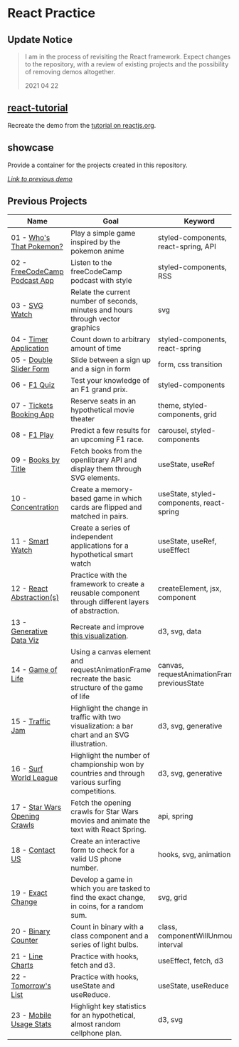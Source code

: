 # React Practice

## Update Notice

> I am in the process of revisiting the React framework. Expect changes to the repository, with a review of existing projects and the possibility of removing demos altogether.
>
> 2021 04 22

## [react-tutorial](https://codepen.io/borntofrappe/pen/jOyXoqR)

Recreate the demo from the [tutorial on reactjs.org](https://reactjs.org/tutorial/tutorial.html).

## showcase

Provide a container for the projects created in this repository.

[_Link to previous demo_](https://codepen.io/borntofrappe/full/NELLxG/)

## Previous Projects

| Name                                                                         | Goal                                                                                                | Keyword                                      |
| ---------------------------------------------------------------------------- | --------------------------------------------------------------------------------------------------- | -------------------------------------------- |
| 01 - [Who's That Pokemon?](https://codepen.io/borntofrappe/full/GwYLRw)      | Play a simple game inspired by the pokemon anime                                                    | styled-components, react-spring, API         |
| 02 - [FreeCodeCamp Podcast App](https://codepen.io/borntofrappe/full/yGbpMm) | Listen to the freeCodeCamp podcast with style                                                       | styled-components, RSS                       |
| 03 - [SVG Watch](https://codepen.io/borntofrappe/full/ebRVJd)                | Relate the current number of seconds, minutes and hours through vector graphics                     | svg                                          |
| 04 - [Timer Application](https://codepen.io/borntofrappe/full/dwVZRQ)        | Count down to arbitrary amount of time                                                              | styled-components, react-spring              |
| 05 - [Double Slider Form](https://codepen.io/borntofrappe/full/OGyJbm)       | Slide between a sign up and a sign in form                                                          | form, css transition                         |
| 06 - [F1 Quiz](https://codepen.io/borntofrappe/full/pBeMzz)                  | Test your knowledge of an F1 grand prix.                                                            | styled-components                            |
| 07 - [Tickets Booking App](https://codepen.io/borntofrappe/full/byqqKY)      | Reserve seats in an hypothetical movie theater                                                      | theme, styled-components, grid               |
| 08 - [F1 Play](https://codepen.io/borntofrappe/full/dBpVbB)                  | Predict a few results for an upcoming F1 race.                                                      | carousel, styled-components                  |
| 09 - [Books by Title](https://codepen.io/borntofrappe/full/JgWdZd)           | Fetch books from the openlibrary API and display them through SVG elements.                         | useState, useRef                             |
| 10 - [Concentration](https://codepen.io/borntofrappe/full/rNNWGMZ)           | Create a memory-based game in which cards are flipped and matched in pairs.                         | useState, styled-components, react-spring    |
| 11 - [Smart Watch](https://codepen.io/borntofrappe/full/KKKqzJa)             | Create a series of independent applications for a hypothetical smart watch                          | useState, useRef, useEffect                  |
| 12 - [React Abstraction(s)](https://codepen.io/collection/nkGRYO/)           | Practice with the framework to create a reusable component through different layers of abstraction. | createElement, jsx, component                |
| 13 - [Generative Data Viz](https://codepen.io/borntofrappe/full/qBBLNOm)     | Recreate and improve [this visualization](https://codepen.io/borntofrappe/pen/eYYQwvz).             | d3, svg, data                                |
| 14 - [Game of Life](https://codepen.io/borntofrappe/full/xxbKgMQ)            | Using a canvas element and requestAnimationFrame recreate the basic structure of the game of life   | canvas, requestAnimationFrame, previousState |
| 15 - [Traffic Jam](https://codepen.io/borntofrappe/full/OJPpgOq)             | Highlight the change in traffic with two visualization: a bar chart and an SVG illustration.        | d3, svg, generative                          |
| 16 - [Surf World League](https://codepen.io/borntofrappe/full/MWYmKjm)       | Highlight the number of championship won by countries and through various surfing competitions.     | d3, svg, generative                          |
| 17 - [Star Wars Opening Crawls](https://4p7l5.codesandbox.io/)               | Fetch the opening crawls for Star Wars movies and animate the text with React Spring.               | api, spring                                  |
| 18 - [Contact US](https://codepen.io/borntofrappe/pen/PowJQew)               | Create an interactive form to check for a valid US phone number.                                    | hooks, svg, animation                        |
| 19 - [Exact Change](https://codepen.io/borntofrappe/pen/LYEmybp)             | Develop a game in which you are tasked to find the exact change, in coins, for a random sum.        | svg, grid                                    |
| 20 - [Binary Counter](https://codepen.io/borntofrappe/pen/QWwZYJd)           | Count in binary with a class component and a series of light bulbs.                                 | class, componentWillUnmount, interval        |
| 21 - [Line Charts](https://codepen.io/borntofrappe/pen/dyoKaOR)              | Practice with hooks, fetch and d3.                                                                  | useEffect, fetch, d3                         |
| 22 - [Tomorrow's List](https://codepen.io/borntofrappe/pen/QWbPZxb)          | Practice with hooks, useState and useReduce.                                                        | useState, useReduce                          |
| 23 - [Mobile Usage Stats](https://codepen.io/borntofrappe/pen/qBbXbJM)       | Highlight key statistics for an hypothetical, almost random cellphone plan.                         | d3, svg                                      |
